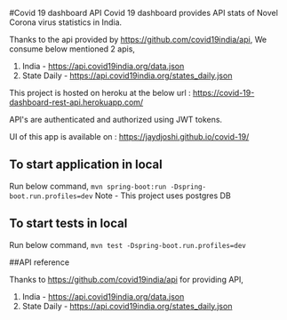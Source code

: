 #Covid 19 dashboard API
Covid 19 dashboard provides API stats of Novel Corona virus statistics in India. 

Thanks to the api provided by https://github.com/covid19india/api,
We consume below mentioned 2 apis,
1. India - https://api.covid19india.org/data.json
2. State Daily - https://api.covid19india.org/states_daily.json

This project is hosted on heroku at the below url : https://covid-19-dashboard-rest-api.herokuapp.com/

API's are authenticated and authorized using JWT tokens.

UI of this app is available on : https://jaydjoshi.github.io/covid-19/

## To start application in local

Run below command,
`mvn spring-boot:run -Dspring-boot.run.profiles=dev`
Note - This project uses postgres DB

## To start tests in local

Run below command,
`mvn test -Dspring-boot.run.profiles=dev`

##API reference

Thanks to https://github.com/covid19india/api for providing API,
1. India - https://api.covid19india.org/data.json
2. State Daily - https://api.covid19india.org/states_daily.json
